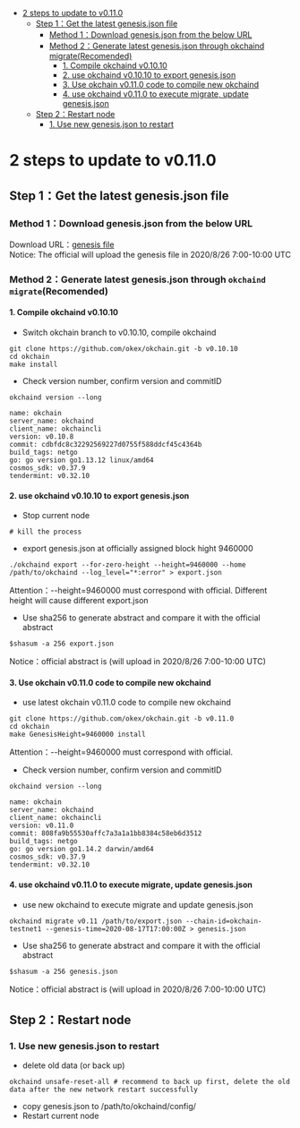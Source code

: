 
* [2 steps to update to v0.11.0](#2-steps-to-update-to-v0110)
  * [Step 1：Get the latest genesis.json file](#step-1get-the-latest-genesisjson-file)
     * [Method 1：Download genesis.json from the below URL](#method-1download-genesisjson-from-the-below-url)
     * [Method 2：Generate latest genesis.json through okchaind migrate(Recomended)](#method-2generate-latest-genesisjson-through-okchaind-migraterecomended)
        * [1. Compile okchaind v0.10.10](#1-compile-okchaind-v01010)
        * [2. use okchaind v0.10.10 to export genesis.json](#2-use-okchaind-v01010-to-export-genesisjson)
        * [3. Use okchain v0.11.0 code to compile new okchaind](#3-use-okchain-v0110-code-to-compile-new-okchaind)
        * [4. use okchaind v0.11.0 to execute migrate, update genesis.json](#4-use-okchaind-v0110-to-execute-migrate-update-genesisjson)
  * [Step 2：Restart node](#step-2restart-node)
     * [1. Use new genesis.json to restart](#1-use-new-genesisjson-to-restart)



# 2 steps to update to v0.11.0

## Step 1：Get the latest genesis.json file
### Method 1：Download genesis.json from the below URL
Download URL：[genesis file](https://raw.githubusercontent.com/okex/testnets/master/v0.11/genesis.json)  
Notice: The official will upload the genesis file in 2020/8/26 7:00-10:00 UTC

### Method 2：Generate latest genesis.json through `okchaind migrate`(Recomended)
#### 1. Compile okchaind v0.10.10
- Switch okchain branch to v0.10.10, compile okchaind
```
git clone https://github.com/okex/okchain.git -b v0.10.10
cd okchain
make install
```

- Check version number, confirm version and commitID
```
okchaind version --long

name: okchain
server_name: okchaind
client_name: okchaincli
version: v0.10.8
commit: cdbfdc8c32292569227d0755f588ddcf45c4364b
build_tags: netgo
go: go version go1.13.12 linux/amd64
cosmos_sdk: v0.37.9
tendermint: v0.32.10
```

#### 2. use okchaind v0.10.10 to export genesis.json
- Stop current node
```
# kill the process
```
- export genesis.json at officially assigned block hight 9460000
```
./okchaind export --for-zero-height --height=9460000 --home /path/to/okchaind --log_level="*:error" > export.json
```
Attention：--height=9460000 must correspond with official. Different height will cause different export.json

- Use sha256 to generate abstract and compare it with the official abstract
```
$shasum -a 256 export.json
```
Notice：official abstract is (will upload in 2020/8/26 7:00-10:00 UTC)


#### 3. Use okchain v0.11.0 code to compile new okchaind

- use latest okchain v0.11.0 code to compile new okchaind
```
git clone https://github.com/okex/okchain.git -b v0.11.0
cd okchain
make GenesisHeight=9460000 install
```
Attention：--height=9460000 must correspond with official.

- Check version number, confirm version and commitID
```
okchaind version --long

name: okchain
server_name: okchaind
client_name: okchaincli
version: v0.11.0
commit: 808fa9b55530affc7a3a1a1bb8384c58eb6d3512
build_tags: netgo
go: go version go1.14.2 darwin/amd64
cosmos_sdk: v0.37.9
tendermint: v0.32.10
```


#### 4. use okchaind v0.11.0 to execute migrate, update genesis.json
- use new okchaind to execute migrate and update genesis.json
```
okchaind migrate v0.11 /path/to/export.json --chain-id=okchain-testnet1 --genesis-time=2020-08-17T17:00:00Z > genesis.json
```

- Use sha256 to generate abstract and compare it with the official abstract
```
$shasum -a 256 genesis.json
```
Notice：official abstract is (will upload in 2020/8/26 7:00-10:00 UTC)


## Step 2：Restart node
### 1. Use new genesis.json to restart
- delete old data (or back up)
```
okchaind unsafe-reset-all # recommend to back up first, delete the old data after the new network restart successfully
```
- copy genesis.json to /path/to/okchaind/config/
- Restart current node
